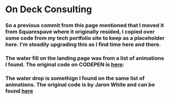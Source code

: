 # On Deck Consulting    
### So a previous commit from this page mentioned that I moved it from Squarespave where it originally resided, I copied over some code from my tech portfolio site to keep as a placeholder here. I'm steadily upgrading this as I find time here and there. 

### The water fill on the landing page was from a list of animations I found. The original code on CODEPEN is [here](https://codepen.io/loaiabdalslam/embed/EEvpeP?height=316&theme-id=0&default-tab=result):


### The water drop is somethign I found on the same list of animations. The original code is by Jaron White and can be found [here](https://codepen.io/jaronwhite/embed/zrmozE?height=316&theme-id=0&default-tab=result)
